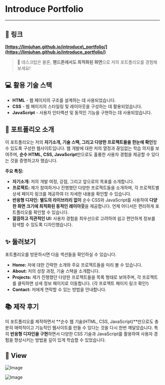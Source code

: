 # Introduce Portfolio

---

## 🔗 링크

**[https://limjuhan.github.io/introduce\_portfolio/](https://limjuhan.github.io/introduce_portfolio/)**

> 📱 데스크탑은 물론, **핸드폰에서도 최적화된 화면**으로 저의 포트폴리오를 경험해 보세요!

## 💻 활용 기술 스택

* **HTML** - 웹 페이지의 구조를 설계하는 데 사용되었습니다.
* **CSS** - 웹 페이지의 스타일링 및 레이아웃을 구성하는 데 활용되었습니다.
* **JavaScript** - 사용자 인터랙션 및 동적인 기능을 구현하는 데 사용되었습니다.

## 🚀 포트폴리오 소개

이 포트폴리오는 저의 **자기소개, 기술 스택, 그리고 다양한 프로젝트들을 한눈에 확인**할 수 있도록 구성한 웹사이트입니다. 웹 개발에 대한 저의 열정과 끊임없는 학습 의지를 보여주며, 
**순수 HTML, CSS, JavaScript**만으로도 훌륭한 사용자 경험을 제공할 수 있다는 것을 증명하고자 했습니다.

**주요 특징:**

* **자기소개:** 저의 개발 여정, 강점, 그리고 앞으로의 목표를 소개합니다.
* **프로젝트:** 제가 참여하거나 진행했던 다양한 프로젝트들을 소개하며, 각 프로젝트별 상세 페이지 링크를 제공하여 더 자세한 내용을 확인할 수 있습니다.
* **반응형 디자인:** **별도의 라이브러리 없이** 순수 CSS와 JavaScript를 사용하여 **다양한 화면 크기에 최적화된 동적인 레이아웃**을 제공합니다. 언제 어디서든 편리하게 포트폴리오를 확인할 수 있습니다.
* **깔끔하고 직관적인 UI:** 사용자 경험을 최우선으로 고려하여 쉽고 편안하게 정보를 탐색할 수 있도록 디자인했습니다.

## ✨ 둘러보기

포트폴리오를 방문하시면 다음 섹션들을 확인하실 수 있습니다.

* **Home:** 저에 대한 간략한 소개와 주요 프로젝트들을 미리 볼 수 있습니다.
* **About:** 저의 성장 과정, 기술 스택을 소개합니다.
* **Projects:** 제가 진행했던 다양한 프로젝트들을 목록 형태로 보여주며, 각 프로젝트를 클릭하면 상세 정보 페이지로 이동합니다. (각 프로젝트 페이지 링크 확인!)
* **Contact:** 저에게 연락할 수 있는 방법을 안내합니다.

## 📚 제작 후기

이 포트폴리오를 제작하면서 **순수 웹 기술(HTML, CSS, JavaScript)**만으로도 충분히 매력적이고 기능적인 웹사이트를 만들 수 있다는 것을 다시 한번 깨달았습니다. 특히 **반응형 디자인을 구현**하면서 다양한 CSS 기술과 JavaScript를 활용하여 사용자 경험을 향상시키는 방법을 깊이 있게 학습할 수 있었습니다.


## 📸 View

![Image](https://github.com/user-attachments/assets/2bb0cf30-5fc2-4554-8b73-15daa7ca8ae4)

![Image](https://github.com/user-attachments/assets/ea83fbca-13f8-4e07-86fd-2f4ed66eb4a7)
